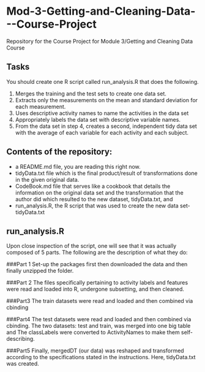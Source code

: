 # Mod-3-Getting-and-Cleaning-Data---Course-Project
Repository for the Course Project for Module 3/Getting and Cleaning Data Course 



## Tasks

You should create one R script called run_analysis.R that does the following.

1. Merges the training and the test sets to create one data set.
2. Extracts only the measurements on the mean and standard deviation for each measurement.
3. Uses descriptive activity names to name the activities in the data set
4. Appropriately labels the data set with descriptive variable names.
5. From the data set in step 4, creates a second, independent tidy data set with the average of each variable for each activity and each subject.



## Contents of the repository:

* a README.md file, you are reading this right now.
* tidyData.txt file which is the final product/result of transformations done in the given original data.
* CodeBook.md file that serves like a cookbook that details the information on the original data set and the transformation that the author did which resulted to the new dataset, tidyData.txt, and
* run_analysis.R, the R script that was used to create the new data set- tidyData.txt




## run_analysis.R

Upon close inspection of the script, one will see that it was actually composed of 5 parts. The following are the description of what they do: 

###Part 1
Set-up the packages first then downloaded the data and then finally unzipped the folder. 

###Part 2
The files specifically pertaining to activity labels and features were read and loaded into R, undergone subsetting, and then cleaned.

###Part3
The train datasets were read and loaded and then combined via cbinding

###Part4
The test datasets were read and loaded and then combined via cbinding.
The two datasets: test and train, was merged into one big table and 
The classLabels were converted to ActivityNames to make them self-describing.

###Part5
Finally, mergedDT (our data)  was reshaped and transformed according to the  specifications stated in the instructions. Here, tidyData.txt was created.
